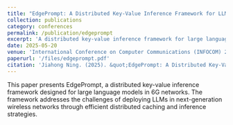 ```yaml
---
title: "EdgePrompt: A Distributed Key-Value Inference Framework for LLMs in 6G Networks"
collection: publications
category: conferences
permalink: /publication/edgeprompt
excerpt: 'A distributed key-value inference framework for large language models in 6G networks.'
date: 2025-05-20
venue: 'International Conference on Computer Communications (INFOCOM) 2025'
paperurl: '/files/edgeprompt.pdf'
citation: 'Jiahong Ning. (2025). &quot;EdgePrompt: A Distributed Key-Value Inference Framework for LLMs in 6G Networks.&quot; <i>International Conference on Computer Communications (INFOCOM) 2025</i>.'
---
```

This paper presents EdgePrompt, a distributed key-value inference framework designed for large language models in 6G networks. The framework addresses the challenges of deploying LLMs in next-generation wireless networks through efficient distributed caching and inference strategies. 